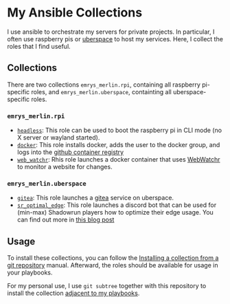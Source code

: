 # My Ansible Collections

I use ansible to orchestrate my servers for private projects. In particular, I often use raspberry pis or [uberspace](https://uberspace.de/en/) to host my services. Here, I collect the roles that I find useful.

## Collections

There are two collections `emrys_merlin.rpi`, containing all raspberry pi-specific roles, and `emrys_merlin.uberspace`, containting all uberspace-specific roles.

### `emrys_merlin.rpi`

- [`headless`](./ansible_collections/emrys_merlin/rpi/roles/headless/): This role can be used to boot the raspberry pi in CLI mode (no X server or wayland started).
- [`docker`](./ansible_collections/emrys_merlin/rpi/roles/docker/): This role installs docker, adds the user to the docker group, and logs into the [github container registry](ghcr.io)
- [`web_watchr`](./ansible_collections/emrys_merlin/rpi/roles/web_watchr/): Rhis role launches a docker container that uses [WebWatchr](https://github.com/Emrys-Merlin/web_watchr) to monitor a website for changes.

### `emrys_merlin.uberspace`

- [`gitea`](./ansible_collections/emrys_merlin/uberspace/roles/gitea/): This role launches a [gitea](https://about.gitea.com/) service on uberspace.
- [`sr_optimal_edge`](./ansible_collections/emrys_merlin/uberspace/roles/sr_optimal_edge_bot/): This role launches a discord bot that can be used for (min-max) Shadowrun players how to optimize their edge usage. You can find out more in [this blog post](https://timjadler.de/blog-posts/shadowrun-optimal-edge)

## Usage

To install these collections, you can follow the [Installing a collection from a git repository](https://docs.ansible.com/ansible/latest/collections_guide/collections_installing.html#installing-a-collection-from-a-git-repository) manual. Afterward, the roles should be available for usage in your playbooks.

For my personal use, I use `git subtree` together with this repository to install the collection [adjacent to my playbooks](https://docs.ansible.com/ansible/latest/collections_guide/collections_installing.html#installing-collections-adjacent-to-playbooks).